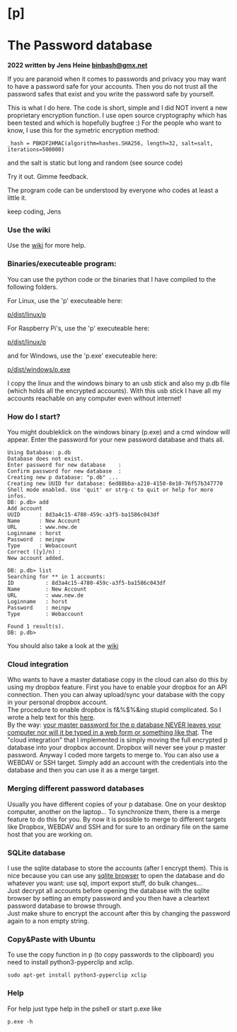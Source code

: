 # [p]

# The Password database

__2022 written by Jens Heine <binbash@gmx.net>__

If you are paranoid when it comes to passwords and privacy you may want
to have a password safe for your accounts. Then you do not trust all the
password safes that exist and you write the password safe by yourself.

This is what I do here. The code is short, simple and I did NOT invent
a new proprietary encryption function. I use open source cryptography
which has been tested and which is hopefully bugfree :)
For the people who want to know, I use this for the symetric encryption method:
```
_hash = PBKDF2HMAC(algorithm=hashes.SHA256, length=32, salt=salt, iterations=500000)
```
and the salt is static but long and random (see source code)

Try it out. Gimme feedback. 

The program code can be understood by everyone who codes at least a 
little it.

keep coding,
Jens

### Use the wiki
Use the [wiki](https://github.com/binbash23/p/wiki) for more help.

### Binaries/executeable program:
You can use the python code or the binaries that I have compiled to the following folders.

For Linux, use the 'p' executeable here:

[p/dist/linux/p](https://github.com/binbash23/p/raw/master/dist/linux/p)

For Raspberry Pi's, use the 'p' executeable here:

[p/dist/linux/p](https://github.com/binbash23/p/raw/master/dist/raspberry/p)

and for Windows, use the 'p.exe' executeable here: 

[p/dist/windows/p.exe](https://github.com/binbash23/p/raw/master/dist/windows/p.exe)

I copy the linux and the windows binary to an usb stick and also my p.db file (which holds all the encrypted accounts). With this usb stick I have all my accounts reachable on any computer even without internet!

### How do I start?

You might doubleklick on the windows binary (p.exe) and a cmd window will appear. Enter the password for your new password database and thats all.

```
Using Database: p.db
Database does not exist.
Enter password for new database    :
Confirm password for new database  :
Creating new p database: "p.db" ...
Creating new UUID for database: 6ed88bba-a210-4150-8e10-76f57b347770
Shell mode enabled. Use 'quit' or strg-c to quit or help for more infos.
DB: p.db> add
Add account
UUID      : 8d3a4c15-4780-459c-a3f5-ba1586c043df
Name      : New Account
URL       : www.new.de
Loginname : horst
Password  : meinpw
Type      : Webaccount
Correct ([y]/n) :
New account added.

DB: p.db> list
Searching for ** in 1 accounts:
ID          : 8d3a4c15-4780-459c-a3f5-ba1586c043df
Name        : New Account
URL         : www.new.de
Loginname   : horst
Password    : meinpw
Type        : Webaccount

Found 1 result(s).
DB: p.db>
```

You should also take a look at the [wiki](https://github.com/binbash23/p/wiki)

### Cloud integration

Who wants to have a master database copy in the cloud can also do this by using my dropbox feature. First you have to enable your dropbox for an API connection. Then you can alway upload/sync your database with the copy in your personal dropbox account.<br>The procedure to enable dropbox is f&%$%&ing stupid complicated. So I wrote a help text for this [here](https://github.com/binbash23/p/blob/master/docs/howto_dropbox_configuration.txt).<br>By the way: [your master password for the p database NEVER leaves your computer nor will it be typed in a web form or something like that](https://github.com/binbash23/p/blob/master/docs/20221230_p_architecture.png). The "cloud integration" that I implemented is simply moving the full encrypted p database into your dropbox account. Dropbox will never see your p master password. 
Anyway I coded more targets to merge to. You can also use a WEBDAV or SSH target. Simply add an account with the credentials into the database and then you can use it as a merge target.

### Merging different password databases

Usually you have different copies of your p database. One on your desktop computer, another on the laptop... To synchronize them, there is a merge feature to do this for you. By now it is possible to merge to different targets like Dropbox, WEBDAV and SSH and for sure to an ordinary file on the same host that you are working on.

### SQLite database

I use the sqlite database to store the accounts (after I encrypt them). This is nice because you can use any [sqlite browser](https://sqlitebrowser.org/dl/) to open the database and do whatever you want: use sql, import export stuff, do bulk changes...<br>
Just decrypt all accounts before opening the database with the sqlite browser by setting an empty password and you then have a cleartext password database to browse through.<br>
Just make shure to encrypt the account after this by changing the password again to a non empty string.

### Copy&Paste with Ubuntu

To use the copy function in p (to copy passwords to the clipboard) you need to install python3-pyperclip and xclip.
```
sudo apt-get install python3-pyperclip xclip
```

### Help

For help just type help in the pshell or start p.exe like 
```
p.exe -h
```
